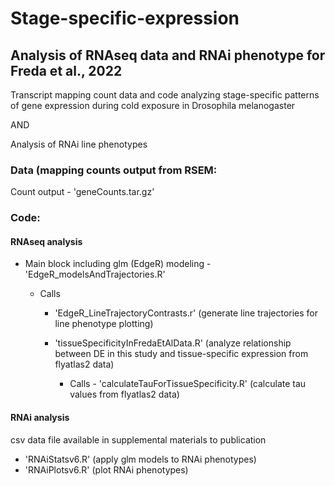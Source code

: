 # Stage-specific-expression

## Analysis of RNAseq data and RNAi phenotype for Freda et al., 2022

Transcript mapping count data and code analyzing stage-specific patterns of gene expression during cold exposure in Drosophila melanogaster

AND

Analysis of RNAi line phenotypes

### Data (mapping counts output from RSEM:

Count output - 'geneCounts.tar.gz'

### Code:

#### RNAseq analysis

* Main block including glm (EdgeR) modeling - 'EdgeR_modelsAndTrajectories.R'

  * Calls
  
    * 'EdgeR_LineTrajectoryContrasts.r' (generate line trajectories for line phenotype plotting)
    
    * 'tissueSpecificityInFredaEtAlData.R' (analyze relationship between DE in this study and tissue-specific expression from flyatlas2 data)
    
      * Calls - 'calculateTauForTissueSpecificity.R' (calculate tau values from flyatlas2 data)
 
 #### RNAi analysis 
 
 csv data file available in supplemental materials to publication
 
 * 'RNAiStatsv6.R' (apply glm models to RNAi phenotypes)
 * 'RNAiPlotsv6.R' (plot RNAi phenotypes)
